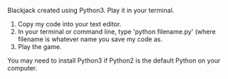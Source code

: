Blackjack created using Python3. 
Play it in your terminal. 

1) Copy my code into your text editor.
2) In your terminal or command line, type 'python filename.py' (where filename is whatever name you save my code as.
3) Play the game.

You may need to install Python3 if Python2 is the default Python on your computer. 
